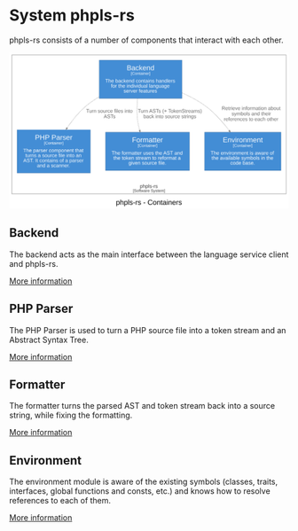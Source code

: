 # System phpls-rs

phpls-rs consists of a number of components that interact with each other.

![](img/structurizr-containers.svg)

## Backend

The backend acts as the main interface between the language service client and phpls-rs.

[More information](backend.md)

## PHP Parser

The PHP Parser is used to turn a PHP source file into a token stream and an Abstract Syntax Tree.

[More information](php-parser.md)

## Formatter 

The formatter turns the parsed AST and token stream back into a source string, while fixing the formatting.

[More information](formatter.md)

## Environment

The environment module is aware of the existing symbols (classes, traits, interfaces, global functions and consts, etc.) and knows how to resolve references to each of them.

[More information](environment.md)